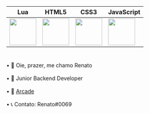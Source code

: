 | Lua  | HTML5 | CSS3  | JavaScript |
| ------------- | ------------- | ------------- | ------------- |
| <img src="https://upload.wikimedia.org/wikipedia/commons/thumb/c/cf/Lua-Logo.svg/1200px-Lua-Logo.svg.png" width="70vw" height="70vh"> | <img src="https://logodownload.org/wp-content/uploads/2016/10/html5-logo-10.png" width="70vw" height="70vh"> | <img src="https://cdn.345tool.com/public/logos/css-formatter-logo.png" width="70vw" height="70vh"> | <img src="https://upload.wikimedia.org/wikipedia/commons/thumb/9/99/Unofficial_JavaScript_logo_2.svg/480px-Unofficial_JavaScript_logo_2.svg.png" width="70vw" height="70vh"> |

#

• 🚀 Oie, prazer, me chamo Renato<br><br>
• 📌 Junior Backend Developer<br><br>
• 💖 [Arcade](https://discord.gg/jw5rRq9qSB)<br><br>
• 📞 Contato: Renato#0069<br><br>
